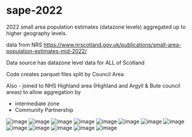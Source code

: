 # sape-2022
2022 small area population estimates (datazone levels) aggregated up to higher geography levels.


data from NRS
https://www.nrscotland.gov.uk/publications/small-area-population-estimates-mid-2022/

Data source has datazone level data for ALL of Scotland

Code creates parquet files split by Council Area

Also - joined to NHS Highland area (Highland and Argyll & Bute council areas) to allow aggregation by 
- intermediate zone
- Community Partnership


![image](https://github.com/user-attachments/assets/b472ab8b-4d5b-4a3b-9e08-8f696e27a665)
![image](https://github.com/user-attachments/assets/796db11d-a39f-467a-b5ba-73f729a902c9)
![image](https://github.com/user-attachments/assets/49010927-2c91-4587-a8c1-be38c42ab8ce)
![image](https://github.com/user-attachments/assets/70710ae6-14a9-4a26-b650-6649a2f79e01)
![image](https://github.com/user-attachments/assets/b792ddb5-d2bc-4c06-9823-fd51b40b974f)
![image](https://github.com/user-attachments/assets/23d8de30-8ac4-4969-86a0-a73b44c2580b)
![image](https://github.com/user-attachments/assets/b34c8e6d-0cf8-403d-8471-10529f1b4fd6)
![image](https://github.com/user-attachments/assets/94177fb0-5922-4f50-aa13-84ead90781d1)
![image](https://github.com/user-attachments/assets/73a47fd1-387a-4bec-ab1d-bcf80e12e1d5)
![image](https://github.com/user-attachments/assets/3a7ed102-a708-4c10-b062-5e0d2ad79102)
![image](https://github.com/user-attachments/assets/23ac8aea-180f-48a9-90e6-22a0a6facabf)
![image](https://github.com/user-attachments/assets/1a3bf58d-8dd4-4fab-8d15-e9e72a0a360d)
![image](https://github.com/user-attachments/assets/5e373a2a-2564-425f-8faf-df856247cd63)























